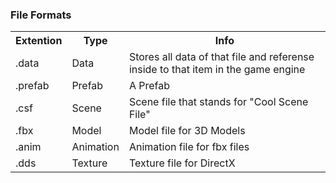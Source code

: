 ### File Formats

<table>
	<tr>
		<th>Extention</th>
		<th>Type</th>
		<th>Info</th>
	</tr>
	<tr>
		<td>.data</td>
		<td>Data</td>
		<td>Stores all data of that file and referense inside to that item in the game engine</td>
	</tr>
	<tr>
		<td>.prefab</td>
		<td>Prefab</td>
		<td>A Prefab</td>
	</tr>
	<tr>
		<td>.csf</td>
		<td>Scene</td>
		<td>Scene file that stands for "Cool Scene File"</td>
	</tr>
	<tr>
		<td>.fbx</td>
		<td>Model</td>
		<td>Model file for 3D Models</td>
	</tr>
	<tr>
		<td>.anim</td>
		<td>Animation</td>
		<td>Animation file for fbx files</td>
	</tr>
	<tr>
		<td>.dds</td>
		<td>Texture</td>
		<td>Texture file for DirectX</td>
	</tr>
</table> 
